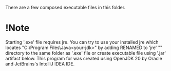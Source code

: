 There are a few composed executable files in this folder.
# !Note
Starting '.exe' file requires jre.
You can try to use your installed jre which locates "C:\Program Files\Java\<your-jdk>" by adding RENAMED to 'jre' "<your-jdk>" directory to the same folder as '.exe' file or create executable file using '.jar' artifact below.
This program for was created using OpenJDK 20 by Oracle and JetBrains's IntelliJ IDEA IDE.
